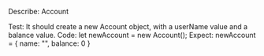 Describe: Account

Test: It should create a new Account object, with a userName value and a balance value.
Code: let newAccount = new Account();
Expect: newAccount = { name: "", balance: 0 }